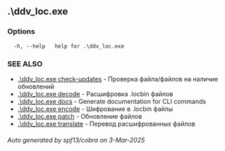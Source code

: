 ## .\ddv_loc.exe



### Options

```
  -h, --help   help for .\ddv_loc.exe
```

### SEE ALSO

* [.\ddv_loc.exe check-updates](ddv_loc.exe_check-updates.md)	 - Проверка файла/файлов на наличие обновлений
* [.\ddv_loc.exe decode](ddv_loc.exe_decode.md)	 - Расшифровка .locbin файлов
* [.\ddv_loc.exe docs](ddv_loc.exe_docs.md)	 - Generate documentation for CLI commands
* [.\ddv_loc.exe encode](ddv_loc.exe_encode.md)	 - Шифрование в .locbin файлы
* [.\ddv_loc.exe patch](ddv_loc.exe_patch.md)	 - Обновление файлов
* [.\ddv_loc.exe translate](ddv_loc.exe_translate.md)	 - Перевод расшифрованных файлов

###### Auto generated by spf13/cobra on 3-Mar-2025
